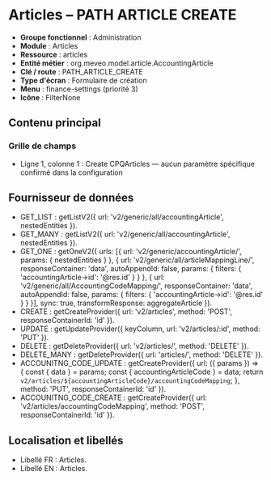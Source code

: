 # Articles – PATH ARTICLE CREATE

- **Groupe fonctionnel** : Administration
- **Module** : Articles
- **Ressource** : articles
- **Entité métier** : org.meveo.model.article.AccountingArticle
- **Clé / route** : PATH_ARTICLE_CREATE
- **Type d'écran** : Formulaire de création
- **Menu** : finance-settings (priorité 3)
- **Icône** : FilterNone

## Contenu principal
### Grille de champs
- Ligne 1, colonne 1 : Create CPQArticles — aucun paramètre spécifique confirmé dans la configuration

## Fournisseur de données
- GET_LIST : getListV2({
  url: 'v2/generic/all/accountingArticle',
  nestedEntities
}).
- GET_MANY : getListV2({
  url: 'v2/generic/all/accountingArticle',
  nestedEntities
}).
- GET_ONE : getOneV2({
  urls: [{
    url: 'v2/generic/accountingArticle/',
    params: {
      nestedEntities
    }
  }, {
    url: 'v2/generic/all/articleMappingLine/',
    responseContainer: 'data',
    autoAppendId: false,
    params: {
      filters: {
        'accountingArticle->id': '@res.id'
      }
    }
  }, {
    url: 'v2/generic/all/AccountingCodeMapping/',
    responseContainer: 'data',
    autoAppendId: false,
    params: {
      filters: {
        'accountingArticle->id': '@res.id'
      }
    }
  }],
  sync: true,
  transformResponse: aggregateArticle
}).
- CREATE : getCreateProvider({
  url: 'v2/articles',
  method: 'POST',
  responseContainerId: 'id'
}).
- UPDATE : getUpdateProvider({
  keyColumn,
  url: 'v2/articles/:id',
  method: 'PUT'
}).
- DELETE : getDeleteProvider({
  url: 'v2/articles/',
  method: 'DELETE'
}).
- DELETE_MANY : getDeleteProvider({
  url: 'articles/',
  method: 'DELETE'
}).
- ACCOUNITNG_CODE_UPDATE : getCreateProvider({
  url: ({
    params
  }) => {
    const {
      data
    } = params;
    const {
      accountingArticleCode
    } = data;
    return `v2/articles/${accountingArticleCode}/accountingCodeMapping`;
  },
  method: 'PUT',
  responseContainerId: 'id'
}).
- ACCOUNITNG_CODE_CREATE : getCreateProvider({
  url: 'v2/articles/accountingCodeMapping',
  method: 'POST',
  responseContainerId: 'id'
}).

## Localisation et libellés
- Libellé FR : Articles.
- Libellé EN : Articles.